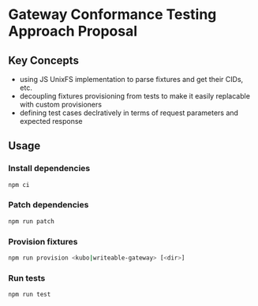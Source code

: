 # Gateway Conformance Testing Approach Proposal

## Key Concepts

- using JS UnixFS implementation to parse fixtures and get their CIDs, etc.
- decoupling fixtures provisioning from tests to make it easily replacable with custom provisioners
- defining test cases declratively in terms of request parameters and expected response

## Usage

### Install dependencies

```bash
npm ci
```

### Patch dependencies

```bash
npm run patch
```

### Provision fixtures

```bash
npm run provision <kubo|writeable-gateway> [<dir>]
```

### Run tests

```bash
npm run test
```
